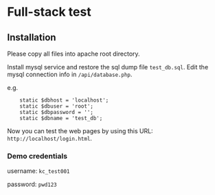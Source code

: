 # Full-stack test


## Installation

Please copy all files into apache root directory.

Install mysql service and restore the sql dump file `test_db.sql`.
Edit the mysql connection info in `/api/database.php`. 

e.g.
```
    static $dbhost = 'localhost';
    static $dbuser = 'root';
    static $dbpassword = '';
    static $dbname = 'test_db';
```

Now you can test the web pages by using this URL: `http://localhost/login.html`.

### Demo credentials

username: `kc_test001`

password: `pwd123`
